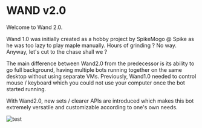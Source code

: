 # WAND v2.0

Welcome to Wand 2.0. 

Wand 1.0 was initially created as a hobby project by SpikeMogo @ Spike as he was too lazy to play maple manually. Hours of grinding ? No way. Anyway, let's cut to the chase shall we ?

The main difference between Wand2.0 from the predecessor is its ability to go full background, having multiple bots running together on the same desktop without using separate VMs. Previously, Wand1.0 needed to control mouse / keyboard which you could not use your computer once the bot started running.

With Wand2.0, new sets / clearer APIs are introduced which makes this bot extremely versatile and customizable according to one's own needs.



![test](https://raw.githubusercontent.com/SpikeMogo/New_WAND/main/docs/resource/WAND.PNG)
